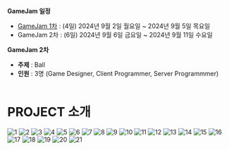 **GameJam 일정**<br>
- [GameJam 1차](https://github.com/LeeeJooo/MiniGame_EdgeRunner) : (4일) 2024년 9월 2일 월요일 ~ 2024년 9월 5일 목요일
- GameJam 2차 : (6일) 2024년 9월 6일 금요일 ~ 2024년 9월 11일 수요일<Br>

**GameJam 2차**<br>
- **주제** : Ball<br>
- **인원** : 3명 (Game Designer, Client Programmer, Server Programmmer)
<BR><BR>
# PROJECT 소개
![1](Images/1.png)
![2](Images/2.png)
![3](Images/3.png)
![4](Images/4.png)
![5](Images/5.png)
![6](Images/6.png)
![7](Images/7.png)
![8](Images/8.png)
![9](Images/9.png)
![10](Images/10.png)
![11](Images/11.png)
![12](Images/12.png)
![13](Images/13.png)
![14](Images/14.png)
![15](Images/15.png)
![16](Images/16.png)
![17](Images/17.png)
![18](Images/18.png)
![19](Images/19.png)
![20](Images/20.png)
![21](Images/21.png)